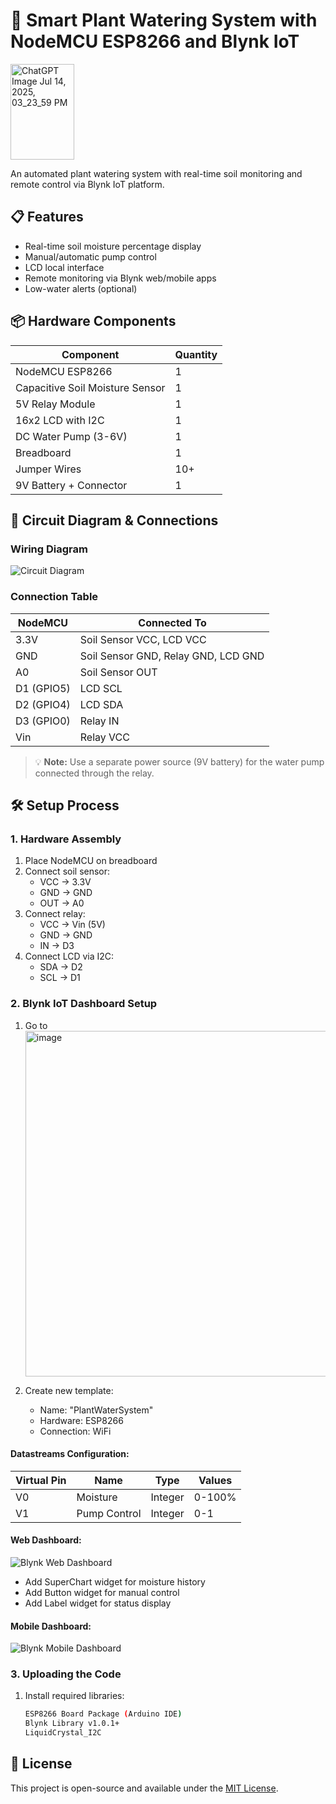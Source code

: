# 🌱 Smart Plant Watering System with NodeMCU ESP8266 and Blynk IoT

<img width="102" height="153" alt="ChatGPT Image Jul 14, 2025, 03_23_59 PM" src="https://github.com/user-attachments/assets/2bf91d4b-c45c-4787-822d-deddbd8f832f" />


An automated plant watering system with real-time soil monitoring and remote control via Blynk IoT platform.

## 📋 Features
- Real-time soil moisture percentage display
- Manual/automatic pump control
- LCD local interface
- Remote monitoring via Blynk web/mobile apps
- Low-water alerts (optional)

## 📦 Hardware Components
| Component | Quantity |
|-----------|----------|
| NodeMCU ESP8266 | 1 |
| Capacitive Soil Moisture Sensor | 1 |
| 5V Relay Module | 1 |
| 16x2 LCD with I2C | 1 |
| DC Water Pump (3-6V) | 1 |
| Breadboard | 1 |
| Jumper Wires | 10+ |
| 9V Battery + Connector | 1 |

## 🔌 Circuit Diagram & Connections

### Wiring Diagram
![Circuit Diagram](https://i.imgur.com/CircuitDiagram.png)

### Connection Table
| NodeMCU | Connected To |
|---------|-------------|
| 3.3V    | Soil Sensor VCC, LCD VCC |
| GND     | Soil Sensor GND, Relay GND, LCD GND |
| A0      | Soil Sensor OUT |
| D1 (GPIO5) | LCD SCL |
| D2 (GPIO4) | LCD SDA |
| D3 (GPIO0) | Relay IN |
| Vin      | Relay VCC |

> 💡 **Note:** Use a separate power source (9V battery) for the water pump connected through the relay.

## 🛠️ Setup Process

### 1. Hardware Assembly
1. Place NodeMCU on breadboard
2. Connect soil sensor:
   - VCC → 3.3V
   - GND → GND
   - OUT → A0
3. Connect relay:
   - VCC → Vin (5V)
   - GND → GND
   - IN → D3
4. Connect LCD via I2C:
   - SDA → D2
   - SCL → D1

### 2. Blynk IoT Dashboard Setup
1. Go to <img width="1332" height="553" alt="image" src="https://github.com/user-attachments/assets/7fc5cccf-2bb9-4327-98f3-be90396f8731" />

2. Create new template:
   - Name: "PlantWaterSystem"
   - Hardware: ESP8266
   - Connection: WiFi

#### Datastreams Configuration:
| Virtual Pin | Name | Type | Values |
|------------|------|------|--------|
| V0 | Moisture | Integer | 0-100% |
| V1 | Pump Control | Integer | 0-1 |

#### Web Dashboard:
![Blynk Web Dashboard](https://i.imgur.com/WebDashboard.png)
- Add SuperChart widget for moisture history
- Add Button widget for manual control
- Add Label widget for status display

#### Mobile Dashboard:
![Blynk Mobile Dashboard](https://i.imgur.com/MobileDashboard.jpg)

### 3. Uploading the Code
1. Install required libraries:
   ```bash
   ESP8266 Board Package (Arduino IDE)
   Blynk Library v1.0.1+
   LiquidCrystal_I2C


## 📝 License
This project is open-source and available under the [MIT License](LICENSE).
